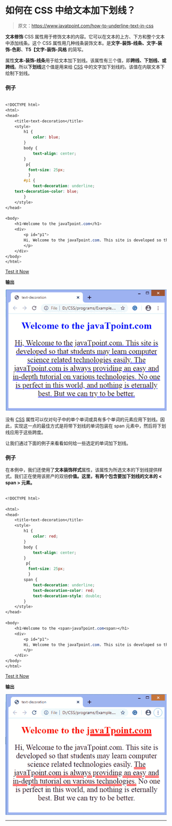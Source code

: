 # 如何在 CSS 中给文本加下划线？

> 原文：<https://www.javatpoint.com/how-to-underline-text-in-css>

**文本修饰** CSS 属性用于修饰文本的内容。它可以在文本的上方、下方和整个文本中添加线条。这个 CSS 属性用几种线条装饰文本。是**文字-装饰-线条、文字-装饰-色彩**、**T5【文字-装饰-风格** 的简写。

属性**文本-装饰-线条**用于给文本加下划线。该属性有三个值，即**跨线、下划线、**或**跨线**。所以**下划线**这个值是用来给 [CSS](https://javatpoint.com/css-tutorial) 中的文字加下划线的。该值在内联文本下绘制下划线。

### 例子

```css

<!DOCTYPE html>   
<html>   
<head>   
    <title>text-decoration</title>   
    <style>   
        h1 {   
            color: blue;   
        }   
        body {   
            text-align: center;   
        }   
         p{  
          font-size: 25px;  
          }  
        #p1 {   
            text-decoration: underline;   
	text-decoration-color: blue;
        }   
    </style>   
</head>   

<body>   
    <h1>Welcome to the javaTpoint.com</h1>   
    <div>   
        <p id="p1">
		Hi, Welcome to the javaTpoint.com. This site is developed so that students may learn computer science related technologies easily. The javaTpoint.com is always providing an easy and in-depth tutorial on various technologies. No one is perfect in this world, and nothing is eternally best. But we can try to be better.
		</p>   
    </div>   
</body>   
</html>

```

[Test it Now](https://www.javatpoint.com/oprweb/test.jsp?filename=how-to-underline-text-in-css1)

**输出**

![How to underline text in CSS](img/755510466238e0d5ade4dd739adc53ca.png)

没有 [CSS](https://www.javatpoint.com/css-tutorial) 属性可以仅对句子中的单个单词或具有多个单词的元素应用下划线。因此，实现这一点的最佳方式是将带下划线的单词包装在 span 元素中，然后将下划线应用于这些跨度。

让我们通过下面的例子来看看如何给一些选定的单词加下划线。

### 例子

在本例中，我们还使用了**文本装饰样式**属性，该属性为所选文本的下划线提供样式。我们正在使用该房产的双倍**价值。这里，有两个包含要加下划线的文本的 **< span >** 元素。**

```css

<!DOCTYPE html>   

<html>   
<head>   
    <title>text-decoration</title>   
    <style>   
        h1 {   
            color: red;   
        }   
        body {   
            text-align: center;   
        }   
         p{  
          font-size: 25px;  
          }  
        span {   
            text-decoration: underline;   
			text-decoration-color: red;
			text-decoration-style: double;
        }   
    </style>   
</head>   

<body>   
    <h1>Welcome to the <span>javaTpoint.com<span></h1>   
    <div>   
        <p id="p1">
		Hi, Welcome to the javaTpoint.com. This site is developed so that students may learn computer science related technologies easily. <span>The javaTpoint.com is always providing an easy and in-depth tutorial on various technologies.</span> No one is perfect in this world, and nothing is eternally best. But we can try to be better.
		</p>   
    </div>   
</body>   
</html>

```

[Test it Now](https://www.javatpoint.com/oprweb/test.jsp?filename=how-to-underline-text-in-css2)

**输出**

![How to underline text in CSS](img/79896ebf5b6c639ddc5285cb559ece0e.png)

* * *
